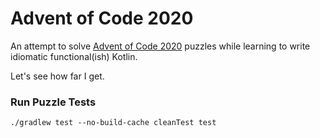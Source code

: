 # Advent of Code 2020
An attempt to solve [Advent of Code 2020](https://adventofcode.com/2020/) puzzles while learning to write idiomatic functional(ish) Kotlin.

Let's see how far I get.

### Run Puzzle Tests
`./gradlew test --no-build-cache cleanTest test`
